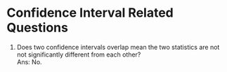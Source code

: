 # Confidence Interval Related Questions
1. Does two confidence intervals overlap mean the two statistics are not not significantly different from each other?<br /> 
Ans: No.
